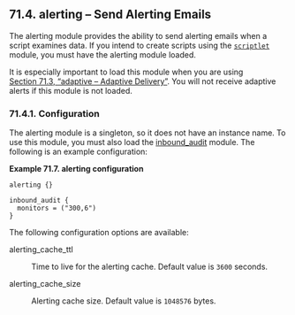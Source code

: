 ## 71.4. alerting – Send Alerting Emails

<a class="indexterm" name="idp19664624"></a>

The alerting module provides the ability to send alerting emails when a script examines data. If you intend to create scripts using the [`scriptlet`](modules.scriptlet.php "71.60. scriptlet - Lua Policy Scripts") module, you must have the alerting module loaded.

It is especially important to load this module when you are using [Section 71.3, “adaptive – Adaptive Delivery”](modules.adaptive.php "71.3. adaptive – Adaptive Delivery"). You will not receive adaptive alerts if this module is not loaded.

### 71.4.1. Configuration

The alerting module is a singleton, so it does not have an instance name. To use this module, you must also load the [inbound_audit](modules.inbound_audit.php "71.41. inbound_audit – Inbound traffic analytics") module. The following is an example configuration:

<a name="example.alerting"></a>

**Example 71.7. alerting configuration**

```
alerting {}

inbound_audit {
  monitors = ("300,6")
}
```

The following configuration options are available:

<dl class="variablelist">

<dt>alerting_cache_ttl</dt>

<dd>

Time to live for the alerting cache. Default value is `3600` seconds.

</dd>

<dt>alerting_cache_size</dt>

<dd>

Alerting cache size. Default value is `1048576` bytes.

</dd>

</dl>
